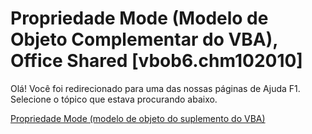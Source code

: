 
# Propriedade Mode (Modelo de Objeto Complementar do VBA), Office Shared [vbob6.chm102010]

Olá! Você foi redirecionado para uma das nossas páginas de Ajuda F1. Selecione o tópico que estava procurando abaixo.

[Propriedade Mode (modelo de objeto do suplemento do VBA)](http://msdn.microsoft.com/library/4ab344b6-c342-3211-769e-739208b76a41%28Office.15%29.aspx)
